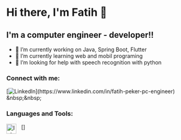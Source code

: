 # Hi there, I'm Fatih 👋

## I'm a computer engineer - developer!!

- 🔭 I’m currently working on Java, Spring Boot, Flutter
- 🌱 I’m currently learning web and mobil programing
- 🤔 I’m looking for help with speech recognition with python

### Connect with me:

[![Linkedln](src="https://img.icons8.com/color/48/000000/linkedin.png")](https://www.linkedin.com/in/fatih-peker-pc-engineer)
&nbsp;&nbsp;

### Languages and Tools:


[<img align="left" alt="Intellij Idea" width="26px" src="https://upload.wikimedia.org/wikipedia/commons/9/9c/IntelliJ_IDEA_Icon.svg" style="padding-right:10px;" />]

<!--
**fatihpeker/fatihpeker** is a ✨ _special_ ✨ repository because its `README.md` (this file) appears on your GitHub profile.

Here are some ideas to get you started:

- 🔭 I’m currently working on ...
- 🌱 I’m currently learning ...
- 👯 I’m looking to collaborate on ...
- 🤔 I’m looking for help with ...
- 💬 Ask me about ...
- 📫 How to reach me: ...
- 😄 Pronouns: ...
- ⚡ Fun fact: ...
-->
